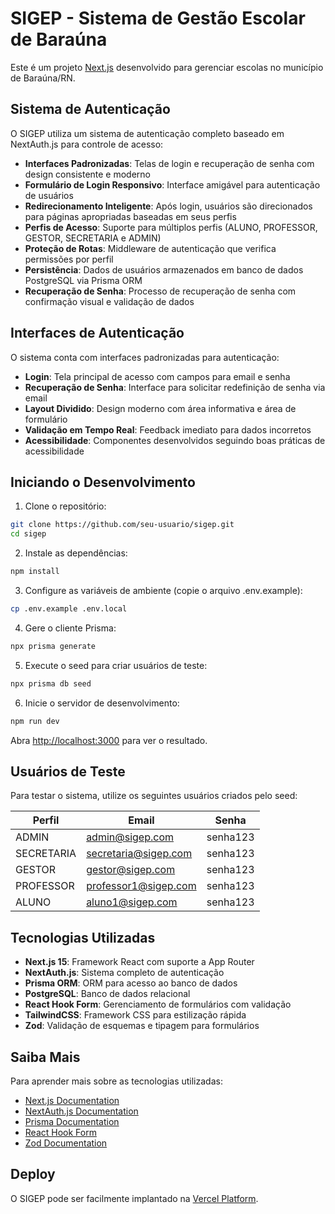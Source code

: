 # SIGEP - Sistema de Gestão Escolar de Baraúna

Este é um projeto [Next.js](https://nextjs.org) desenvolvido para gerenciar escolas no município de Baraúna/RN.

## Sistema de Autenticação

O SIGEP utiliza um sistema de autenticação completo baseado em NextAuth.js para controle de acesso:

- **Interfaces Padronizadas**: Telas de login e recuperação de senha com design consistente e moderno
- **Formulário de Login Responsivo**: Interface amigável para autenticação de usuários
- **Redirecionamento Inteligente**: Após login, usuários são direcionados para páginas apropriadas baseadas em seus perfis
- **Perfis de Acesso**: Suporte para múltiplos perfis (ALUNO, PROFESSOR, GESTOR, SECRETARIA e ADMIN)
- **Proteção de Rotas**: Middleware de autenticação que verifica permissões por perfil
- **Persistência**: Dados de usuários armazenados em banco de dados PostgreSQL via Prisma ORM
- **Recuperação de Senha**: Processo de recuperação de senha com confirmação visual e validação de dados

## Interfaces de Autenticação

O sistema conta com interfaces padronizadas para autenticação:

- **Login**: Tela principal de acesso com campos para email e senha
- **Recuperação de Senha**: Interface para solicitar redefinição de senha via email
- **Layout Dividido**: Design moderno com área informativa e área de formulário
- **Validação em Tempo Real**: Feedback imediato para dados incorretos
- **Acessibilidade**: Componentes desenvolvidos seguindo boas práticas de acessibilidade

## Iniciando o Desenvolvimento

1. Clone o repositório:
```bash
git clone https://github.com/seu-usuario/sigep.git
cd sigep
```

2. Instale as dependências:
```bash
npm install
```

3. Configure as variáveis de ambiente (copie o arquivo .env.example):
```bash
cp .env.example .env.local
```

4. Gere o cliente Prisma:
```bash
npx prisma generate
```

5. Execute o seed para criar usuários de teste:
```bash
npx prisma db seed
```

6. Inicie o servidor de desenvolvimento:
```bash
npm run dev
```

Abra [http://localhost:3000](http://localhost:3000) para ver o resultado.

## Usuários de Teste

Para testar o sistema, utilize os seguintes usuários criados pelo seed:

| Perfil     | Email                 | Senha     |
|------------|------------------------|-----------|
| ADMIN      | admin@sigep.com       | senha123  |
| SECRETARIA | secretaria@sigep.com  | senha123  |
| GESTOR     | gestor@sigep.com      | senha123  |
| PROFESSOR  | professor1@sigep.com  | senha123  |
| ALUNO      | aluno1@sigep.com      | senha123  |

## Tecnologias Utilizadas

- **Next.js 15**: Framework React com suporte a App Router
- **NextAuth.js**: Sistema completo de autenticação
- **Prisma ORM**: ORM para acesso ao banco de dados
- **PostgreSQL**: Banco de dados relacional
- **React Hook Form**: Gerenciamento de formulários com validação
- **TailwindCSS**: Framework CSS para estilização rápida
- **Zod**: Validação de esquemas e tipagem para formulários

## Saiba Mais

Para aprender mais sobre as tecnologias utilizadas:

- [Next.js Documentation](https://nextjs.org/docs)
- [NextAuth.js Documentation](https://next-auth.js.org)
- [Prisma Documentation](https://www.prisma.io/docs)
- [React Hook Form](https://react-hook-form.com)
- [Zod Documentation](https://zod.dev)

## Deploy

O SIGEP pode ser facilmente implantado na [Vercel Platform](https://vercel.com/new).
